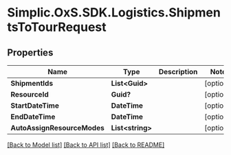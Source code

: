# Simplic.OxS.SDK.Logistics.ShipmentsToTourRequest

## Properties

Name | Type | Description | Notes
------------ | ------------- | ------------- | -------------
**ShipmentIds** | **List&lt;Guid&gt;** |  | [optional] 
**ResourceId** | **Guid?** |  | [optional] 
**StartDateTime** | **DateTime** |  | [optional] 
**EndDateTime** | **DateTime** |  | [optional] 
**AutoAssignResourceModes** | **List&lt;string&gt;** |  | [optional] 

[[Back to Model list]](../README.md#documentation-for-models) [[Back to API list]](../README.md#documentation-for-api-endpoints) [[Back to README]](../README.md)


